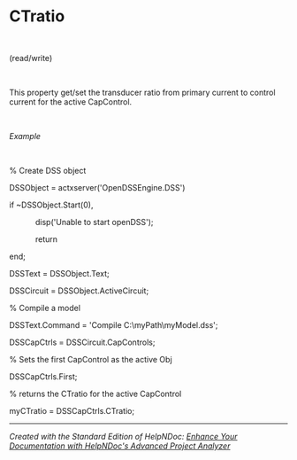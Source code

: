 # CTratio

&nbsp;

(read/write)

&nbsp;

This property get/set the transducer ratio from primary current to control current for the active CapControl.

&nbsp;

*Example*

&nbsp;

% Create DSS object

DSSObject = actxserver('OpenDSSEngine.DSS')

if ~DSSObject.Start(0),

&nbsp; &nbsp; &nbsp; &nbsp; &nbsp; &nbsp; disp('Unable to start openDSS');

&nbsp; &nbsp; &nbsp; &nbsp; &nbsp; &nbsp; return

end;

DSSText = DSSObject.Text;

DSSCircuit = DSSObject.ActiveCircuit;

% Compile a model &nbsp; &nbsp;

DSSText.Command = 'Compile C:\\myPath\\myModel.dss';

DSSCapCtrls = DSSCircuit.CapControls;

% Sets the first CapControl as the active Obj

DSSCapCtrls.First;

% returns the CTratio for the active CapControl

myCTratio = DSSCapCtrls.CTratio;

***
_Created with the Standard Edition of HelpNDoc: [Enhance Your Documentation with HelpNDoc's Advanced Project Analyzer](<https://www.helpndoc.com/feature-tour/advanced-project-analyzer/>)_
